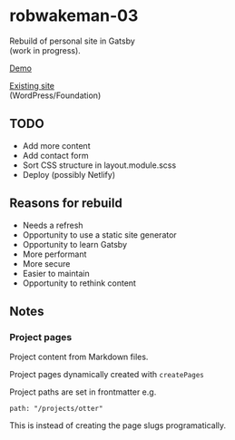 # robwakeman-03

Rebuild of personal site in Gatsby  
(work in progress).

[Demo](http://dev.robwakeman.com/robwakeman-03/)

[Existing site](https://www.robwakeman.com/)  
(WordPress/Foundation)

## TODO

- Add more content
- Add contact form
- Sort CSS structure in layout.module.scss
- Deploy (possibly Netlify)

## Reasons for rebuild

- Needs a refresh
- Opportunity to use a static site generator
- Opportunity to learn Gatsby
- More performant
- More secure
- Easier to maintain
- Opportunity to rethink content

## Notes

### Project pages

Project content from Markdown files.

Project pages dynamically created with `createPages`

Project paths are set in frontmatter e.g.

`path: "/projects/otter"`

This is instead of creating the page slugs programatically.
